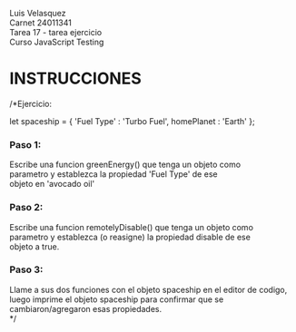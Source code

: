 Luis Velasquez  
Carnet 24011341  
Tarea 17 - tarea ejercicio  
Curso JavaScript Testing  

# INSTRUCCIONES

/*Ejercicio: 

  let spaceship = {
  'Fuel Type' : 'Turbo Fuel',
  homePlanet : 'Earth'
};

### Paso 1:
  Escribe una funcion greenEnergy() que tenga un objeto como  
  parametro y establezca la propiedad 'Fuel Type' de ese  
  objeto en 'avocado oil'
  
### Paso 2:
  Escribe una funcion remotelyDisable() que tenga un objeto como  
  parametro y establezca (o reasigne) la propiedad disable de ese  
  objeto a true.
  
### Paso 3:
  Llame a sus dos funciones con el objeto spaceship en el editor de codigo,  
  luego imprime el objeto spaceship para confirmar que se  
  cambiaron/agregaron esas propiedades.  
*/